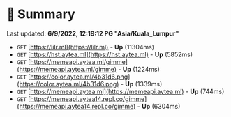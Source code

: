 # 📖 Summary
Last updated: **6/9/2022, 12:19:12 PG "Asia/Kuala_Lumpur"**

- `GET` [https://lilr.ml](https://lilr.ml) - **Up** (11304ms)
- `GET` [https://hst.aytea.ml](https://hst.aytea.ml) - **Up** (5852ms)
- `GET` [https://memeapi.aytea.ml/gimme](https://memeapi.aytea.ml/gimme) - **Up** (1224ms)
- `GET` [https://color.aytea.ml/4b31d6.png](https://color.aytea.ml/4b31d6.png) - **Up** (1339ms)
- `GET` [https://memeapi.aytea.ml](https://memeapi.aytea.ml) - **Up** (744ms)
- `GET` [https://memeapi.aytea14.repl.co/gimme](https://memeapi.aytea14.repl.co/gimme) - **Up** (6304ms)
